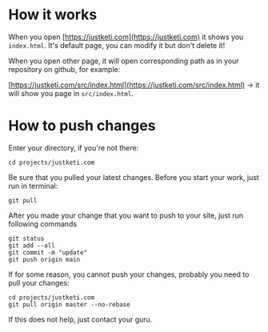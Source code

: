 # How it works

When you open [https://justketi.com](https://justketi.com) it shows you `index.html`. It's default page, you can modify it but don't delete it!

When you open other page, it will open corresponding path as in your repository on github, for example:

[https://justketi.com/src/index.html](https://justketi.com/src/index.html) -> it will show you page in `src/index.html`.

# How to push changes

Enter your directory, if you're not there:

```
cd projects/justketi.com
```

Be sure that you pulled your latest changes. Before you start your work, just run in terminal:

```
git pull
```

After you made your change that you want to push to your site, just run following commands

```
git status
git add --all
git commit -m "update"
git push origin main
```

If for some reason, you cannot push your changes, probably you need to pull your changes:

```
cd projects/justketi.com
git pull origin master --no-rebase
```

If this does not help, just contact your guru. 
